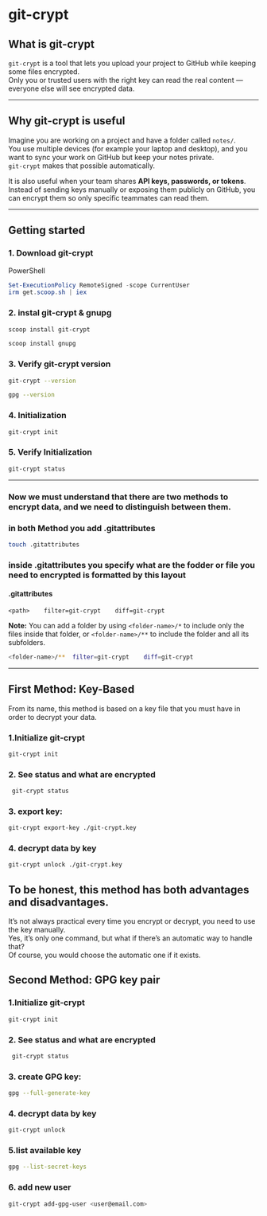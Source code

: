 # git-crypt

## What is git-crypt
`git-crypt` is a tool that lets you upload your project to GitHub while keeping some files encrypted.  
Only you or trusted users with the right key can read the real content — everyone else will see encrypted data.

---

## Why git-crypt is useful
Imagine you are working on a project and have a folder called `notes/`.  
You use multiple devices (for example your laptop and desktop), and you want to sync your work on GitHub but keep your notes private.  
`git-crypt` makes that possible automatically.

It is also useful when your team shares **API keys, passwords, or tokens**.  
Instead of sending keys manually or exposing them publicly on GitHub, you can encrypt them so only specific teammates can read them.

---

## Getting started

### 1. Download git-crypt
PowerShell
```PowerShell
Set-ExecutionPolicy RemoteSigned -scope CurrentUser
irm get.scoop.sh | iex
```

### 2. instal git-crypt & gnupg
```bash
scoop install git-crypt 

```
```bash
scoop install gnupg
```

### 3. Verify git-crypt version
```bash
git-crypt --version
```

```bash
gpg --version
```

### 4. Initialization
```bash 
git-crypt init
```
### 5. Verify Initialization
```bash 
git-crypt status
```

---

### Now we must understand that there are two methods to encrypt data, and we need to distinguish between them.

### in both Method you add .gitattributes
``` bash 
touch .gitattributes

``` 

### inside .gitattributes you specify what are the fodder or file you need to encrypted is formatted by this layout


#### .gitattributes 


```gitattributes
<path>    filter=git-crypt    diff=git-crypt
```
 **Note:** You can add a folder by using `<folder-name>/*` to include only the files inside that folder, or `<folder-name>/**` to include the folder and all its subfolders.

``` bash 
<folder-name>/**  filter=git-crypt    diff=git-crypt
```
---

## First Method: Key-Based
From its name, this method is based on a key file that you must have in order to decrypt your data.
 

### 1.Initialize git-crypt

```bash 
git-crypt init

```

### 2. See status and what are encrypted
```bash
 git-crypt status
 ```
### 3. export key:
```bash
git-crypt export-key ./git-crypt.key
```
### 4. decrypt data by key
```bash 
git-crypt unlock ./git-crypt.key
```

## To be honest, this method has both advantages and disadvantages.  
It’s not always practical every time you encrypt or decrypt, you need to use the key manually.  
Yes, it’s only one command, but what if there’s an automatic way to handle that?  
Of course, you would choose the automatic one if it exists.

## Second Method: GPG key pair

### 1.Initialize git-crypt

```bash 
git-crypt init

```
### 2. See status and what are encrypted
```bash
 git-crypt status
 ```

### 3. create GPG key:
```bash
gpg --full-generate-key 
```

### 4. decrypt data by key
```bash 
git-crypt unlock  
```
### 5.list available key
```bash
gpg --list-secret-keys 
```
### 6. add new user 
```bash
git-crypt add-gpg-user <user@email.com>   
```




